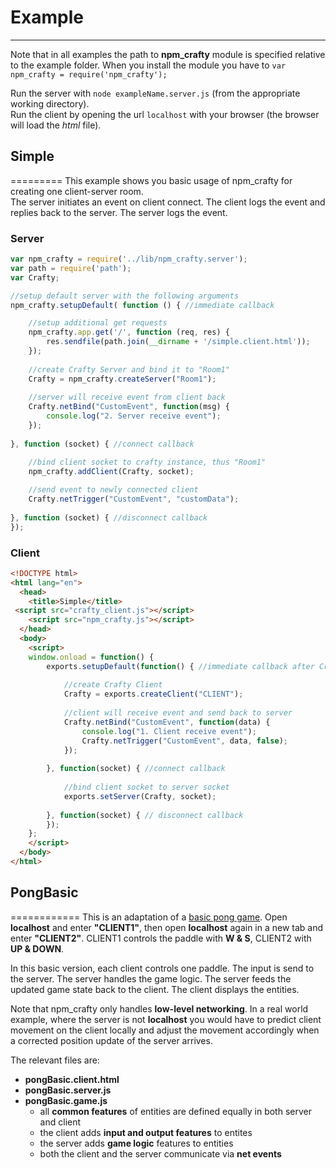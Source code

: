 # Example
---------
Note that in all examples the path to **npm_crafty** module is specified relative to the example folder.
When you install the module you have to `var npm_crafty = require('npm_crafty');`

Run the server with `node exampleName.server.js` (from the appropriate working directory).  
Run the client by opening the url `localhost` with your browser (the browser will load the _html_ file).

## Simple
=========
This example shows you basic usage of npm_crafty for creating one client-server room.   
The server initiates an event on client connect. The client logs the event and replies back to the server. 
The server logs the event.

### Server
```javascript
var npm_crafty = require('../lib/npm_crafty.server');
var path = require('path');
var Crafty;

//setup default server with the following arguments
npm_crafty.setupDefault( function () { //immediate callback

	//setup additional get requests
	npm_crafty.app.get('/', function (req, res) {
		res.sendfile(path.join(__dirname + '/simple.client.html'));
	});
	
	//create Crafty Server and bind it to "Room1"
	Crafty = npm_crafty.createServer("Room1");
	
	//server will receive event from client back
	Crafty.netBind("CustomEvent", function(msg) {
		console.log("2. Server receive event");
	});
	
}, function (socket) { //connect callback

	//bind client socket to crafty instance, thus "Room1"
	npm_crafty.addClient(Crafty, socket);
	
	//send event to newly connected client
	Crafty.netTrigger("CustomEvent", "customData");
	
}, function (socket) { //disconnect callback
});
```
### Client
```html
<!DOCTYPE html>
<html lang="en">
  <head>
    <title>Simple</title>
 <script src="crafty_client.js"></script>
	<script src="npm_crafty.js"></script>
  </head>
  <body>
	<script>
	window.onload = function() {
		exports.setupDefault(function() { //immediate callback after Crafty with Crafty.net is available
			
			//create Crafty Client
			Crafty = exports.createClient("CLIENT");
			
			//client will receive event and send back to server
			Crafty.netBind("CustomEvent", function(data) {
				console.log("1. Client receive event");
				Crafty.netTrigger("CustomEvent", data, false);
			});
			
		}, function(socket) { //connect callback
		
			//bind client socket to server socket
			exports.setServer(Crafty, socket);
			
		}, function(socket) { // disconnect callback
		});
	};
	</script>
  </body>
</html>
```


## PongBasic
============
This is an adaptation of a [basic pong game](http://craftyjs.com/tutorial/getting-started/how-crafty-works#a_simple_game_of_pong).
Open __localhost__ and enter __"CLIENT1"__, then open __localhost__ again in a new tab and enter __"CLIENT2"__.
CLIENT1 controls the paddle with __W & S__, CLIENT2 with __UP & DOWN__.

In this basic version, each client controls one paddle. The input is send to the server. The server
handles the game logic. The server feeds the updated game state back to the client. The client displays the entities.

Note that npm_crafty only handles **low-level networking**. In a real world example, where the server
is not __localhost__ you would have to predict client movement on the client locally and adjust the movement
accordingly when a corrected position update of the server arrives.

The relevant files are:
* __pongBasic.client.html__
* __pongBasic.server.js__
* __pongBasic.game.js__
  * all __common features__ of entities are defined equally in both server and client
  * the client adds __input and output features__ to entites
  * the server adds __game logic__ features to entities
  * both the client and the server communicate via __net events__
  
